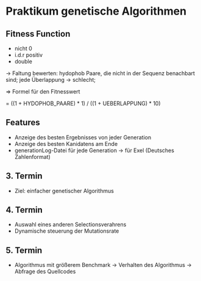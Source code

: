 # Praktikum genetische Algorithmen

## Fitness Function
- nicht 0
- i.d.r positiv
- double

-> Faltung bewerten: hydophob Paare, die nicht in der Sequenz benachbart sind; jede Überlappung -> schlecht;

=> Formel für den Fitnesswert

= ((1 + HYDOPHOB_PAARE) * 1) / ((1 + UEBERLAPPUNG) * 10)

## Features
- Anzeige des besten Ergebnisses von jeder Generation
- Anzeige des besten Kanidatens am Ende
- generationLog-Datei für jede Generation -> für Exel (Deutsches Zahlenformat)

## 3. Termin
- Ziel: einfacher genetischer Algorithmus

## 4. Termin
- Auswahl eines anderen Selectionsverahrens
- Dynamische steuerung der Mutationsrate

## 5. Termin
- Algorithmus mit größerem Benchmark
-> Verhalten des Algorithmus
-> Abfrage des Quellcodes